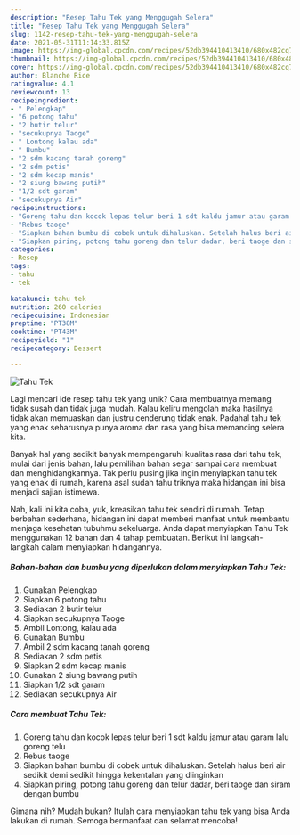 ```yaml
---
description: "Resep Tahu Tek yang Menggugah Selera"
title: "Resep Tahu Tek yang Menggugah Selera"
slug: 1142-resep-tahu-tek-yang-menggugah-selera
date: 2021-05-31T11:14:33.815Z
image: https://img-global.cpcdn.com/recipes/52db394410413410/680x482cq70/tahu-tek-foto-resep-utama.jpg
thumbnail: https://img-global.cpcdn.com/recipes/52db394410413410/680x482cq70/tahu-tek-foto-resep-utama.jpg
cover: https://img-global.cpcdn.com/recipes/52db394410413410/680x482cq70/tahu-tek-foto-resep-utama.jpg
author: Blanche Rice
ratingvalue: 4.1
reviewcount: 13
recipeingredient:
- " Pelengkap"
- "6 potong tahu"
- "2 butir telur"
- "secukupnya Taoge"
- " Lontong kalau ada"
- " Bumbu"
- "2 sdm kacang tanah goreng"
- "2 sdm petis"
- "2 sdm kecap manis"
- "2 siung bawang putih"
- "1/2 sdt garam"
- "secukupnya Air"
recipeinstructions:
- "Goreng tahu dan kocok lepas telur beri 1 sdt kaldu jamur atau garam lalu goreng telu"
- "Rebus taoge"
- "Siapkan bahan bumbu di cobek untuk dihaluskan. Setelah halus beri air sedikit demi sedikit hingga kekentalan yang diinginkan"
- "Siapkan piring, potong tahu goreng dan telur dadar, beri taoge dan siram dengan bumbu"
categories:
- Resep
tags:
- tahu
- tek

katakunci: tahu tek 
nutrition: 260 calories
recipecuisine: Indonesian
preptime: "PT38M"
cooktime: "PT43M"
recipeyield: "1"
recipecategory: Dessert

---
```



![Tahu Tek](https://img-global.cpcdn.com/recipes/52db394410413410/680x482cq70/tahu-tek-foto-resep-utama.jpg)

Lagi mencari ide resep tahu tek yang unik? Cara membuatnya memang tidak susah dan tidak juga mudah. Kalau keliru mengolah maka hasilnya tidak akan memuaskan dan justru cenderung tidak enak. Padahal tahu tek yang enak seharusnya punya aroma dan rasa yang bisa memancing selera kita.



Banyak hal yang sedikit banyak mempengaruhi kualitas rasa dari tahu tek, mulai dari jenis bahan, lalu pemilihan bahan segar sampai cara membuat dan menghidangkannya. Tak perlu pusing jika ingin menyiapkan tahu tek yang enak di rumah, karena asal sudah tahu triknya maka hidangan ini bisa menjadi sajian istimewa.


Nah, kali ini kita coba, yuk, kreasikan tahu tek sendiri di rumah. Tetap berbahan sederhana, hidangan ini dapat memberi manfaat untuk membantu menjaga kesehatan tubuhmu sekeluarga. Anda dapat menyiapkan Tahu Tek menggunakan 12 bahan dan 4 tahap pembuatan. Berikut ini langkah-langkah dalam menyiapkan hidangannya.

<!--inarticleads1-->

##### Bahan-bahan dan bumbu yang diperlukan dalam menyiapkan Tahu Tek:

1. Gunakan  Pelengkap
1. Siapkan 6 potong tahu
1. Sediakan 2 butir telur
1. Siapkan secukupnya Taoge
1. Ambil  Lontong, kalau ada
1. Gunakan  Bumbu
1. Ambil 2 sdm kacang tanah goreng
1. Sediakan 2 sdm petis
1. Siapkan 2 sdm kecap manis
1. Gunakan 2 siung bawang putih
1. Siapkan 1/2 sdt garam
1. Sediakan secukupnya Air




<!--inarticleads2-->

##### Cara membuat Tahu Tek:

1. Goreng tahu dan kocok lepas telur beri 1 sdt kaldu jamur atau garam lalu goreng telu
1. Rebus taoge
1. Siapkan bahan bumbu di cobek untuk dihaluskan. Setelah halus beri air sedikit demi sedikit hingga kekentalan yang diinginkan
1. Siapkan piring, potong tahu goreng dan telur dadar, beri taoge dan siram dengan bumbu




Gimana nih? Mudah bukan? Itulah cara menyiapkan tahu tek yang bisa Anda lakukan di rumah. Semoga bermanfaat dan selamat mencoba!
